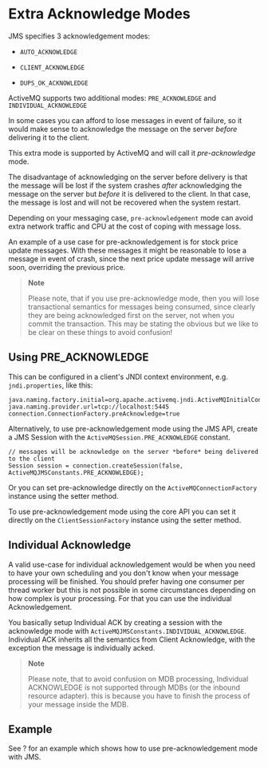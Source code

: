 # Extra Acknowledge Modes

JMS specifies 3 acknowledgement modes:

-   `AUTO_ACKNOWLEDGE`

-   `CLIENT_ACKNOWLEDGE`

-   `DUPS_OK_ACKNOWLEDGE`

ActiveMQ supports two additional modes: `PRE_ACKNOWLEDGE` and
`INDIVIDUAL_ACKNOWLEDGE`

In some cases you can afford to lose messages in event of failure, so it
would make sense to acknowledge the message on the server *before*
delivering it to the client.

This extra mode is supported by ActiveMQ and will call it
*pre-acknowledge* mode.

The disadvantage of acknowledging on the server before delivery is that
the message will be lost if the system crashes *after* acknowledging the
message on the server but *before* it is delivered to the client. In
that case, the message is lost and will not be recovered when the system
restart.

Depending on your messaging case, `pre-acknowledgement` mode can avoid
extra network traffic and CPU at the cost of coping with message loss.

An example of a use case for pre-acknowledgement is for stock price
update messages. With these messages it might be reasonable to lose a
message in event of crash, since the next price update message will
arrive soon, overriding the previous price.

> **Note**
>
> Please note, that if you use pre-acknowledge mode, then you will lose
> transactional semantics for messages being consumed, since clearly
> they are being acknowledged first on the server, not when you commit
> the transaction. This may be stating the obvious but we like to be
> clear on these things to avoid confusion!

## Using PRE_ACKNOWLEDGE

This can be configured in a client's JNDI context environment, e.g.
`jndi.properties`, like this:

    java.naming.factory.initial=org.apache.activemq.jndi.ActiveMQInitialContextFactory
    java.naming.provider.url=tcp://localhost:5445
    connection.ConnectionFactory.preAcknowledge=true

Alternatively, to use pre-acknowledgement mode using the JMS API, create
a JMS Session with the `ActiveMQSession.PRE_ACKNOWLEDGE` constant.

    // messages will be acknowledge on the server *before* being delivered to the client
    Session session = connection.createSession(false, ActiveMQJMSConstants.PRE_ACKNOWLEDGE);

Or you can set pre-acknowledge directly on the
`ActiveMQConnectionFactory` instance using the setter method.

To use pre-acknowledgement mode using the core API you can set it
directly on the `ClientSessionFactory` instance using the setter method.

## Individual Acknowledge

A valid use-case for individual acknowledgement would be when you need
to have your own scheduling and you don't know when your message
processing will be finished. You should prefer having one consumer per
thread worker but this is not possible in some circumstances depending
on how complex is your processing. For that you can use the individual
Acknowledgement.

You basically setup Individual ACK by creating a session with the
acknowledge mode with `ActiveMQJMSConstants.INDIVIDUAL_ACKNOWLEDGE`.
Individual ACK inherits all the semantics from Client Acknowledge, with
the exception the message is individually acked.

> **Note**
>
> Please note, that to avoid confusion on MDB processing, Individual
> ACKNOWLEDGE is not supported through MDBs (or the inbound resource
> adapter). this is because you have to finish the process of your
> message inside the MDB.

## Example

See ? for an example which shows how to use pre-acknowledgement mode
with JMS.
